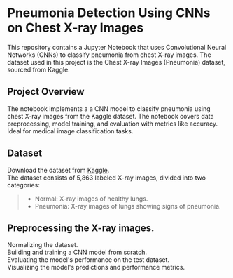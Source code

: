 # Pneumonia Detection Using CNNs on Chest X-ray Images
This repository contains a Jupyter Notebook that uses Convolutional Neural Networks (CNNs) to classify pneumonia from chest X-ray images. The dataset used in this project is the Chest X-ray Images (Pneumonia) dataset, sourced from Kaggle.

## Project Overview
The notebook implements a a CNN model to classify pneumonia using chest X-ray images from the Kaggle dataset. The notebook covers data preprocessing, model training, and evaluation with metrics like accuracy. Ideal for medical image classification tasks.

## Dataset
Download the dataset from [Kaggle](https://www.kaggle.com/datasets/paultimothymooney/chest-xray-pneumonia). <br>
The dataset consists of 5,863 labeled X-ray images, divided into two categories:

> - Normal: X-ray images of healthy lungs. <br>
> - Pneumonia: X-ray images of lungs showing signs of pneumonia. <br>

## Preprocessing the X-ray images.
Normalizing the dataset. <br>
Building and training a CNN model from scratch. <br>
Evaluating the model's performance on the test dataset. <br>
Visualizing the model's predictions and performance metrics. <br>
